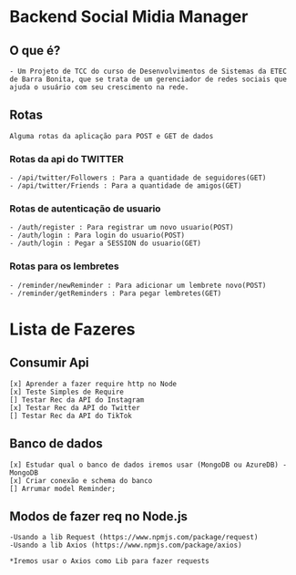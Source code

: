 # Backend Social Midia Manager

## O que é?
    - Um Projeto de TCC do curso de Desenvolvimentos de Sistemas da ETEC de Barra Bonita, que se trata de um gerenciador de redes sociais que ajuda o usuário com seu crescimento na rede.

## Rotas

    Alguma rotas da aplicação para POST e GET de dados

### Rotas da api do TWITTER
    - /api/twitter/Followers : Para a quantidade de seguidores(GET)
    - /api/twitter/Friends : Para a quantidade de amigos(GET)

### Rotas de autenticação de usuario
    - /auth/register : Para registrar um novo usuario(POST)
    - /auth/login : Para login do usuario(POST)
    - /auth/login : Pegar a SESSION do usuario(GET)

### Rotas para os lembretes
    - /reminder/newReminder : Para adicionar um lembrete novo(POST)
    - /reminder/getReminders : Para pegar lembretes(GET)

# Lista de Fazeres

## Consumir Api

    [x] Aprender a fazer require http no Node
    [x] Teste Simples de Require 
    [] Testar Rec da API do Instagram
    [x] Testar Rec da API do Twitter
    [] Testar Rec da API do TikTok

##  Banco de dados

    [x] Estudar qual o banco de dados iremos usar (MongoDB ou AzureDB) - MongoDB
    [x] Criar conexão e schema do banco 
    [] Arrumar model Reminder;

## Modos de fazer req no Node.js
    -Usando a lib Request (https://www.npmjs.com/package/request)
    -Usando a lib Axios (https://www.npmjs.com/package/axios)

    *Iremos usar o Axios como Lib para fazer requests